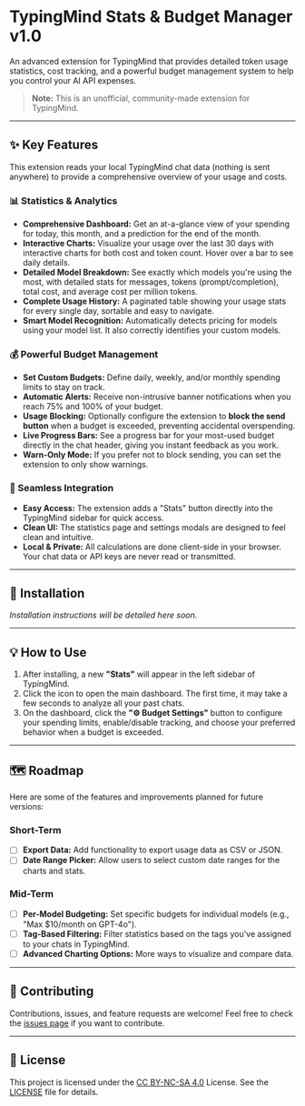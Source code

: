 # TypingMind Stats & Budget Manager v1.0

An advanced extension for TypingMind that provides detailed token usage statistics, cost tracking, and a powerful budget management system to help you control your AI API expenses.

> **Note:** This is an unofficial, community-made extension for TypingMind.



---

## ✨ Key Features

This extension reads your local TypingMind chat data (nothing is sent anywhere) to provide a comprehensive overview of your usage and costs.

### 📊 Statistics & Analytics

*   **Comprehensive Dashboard:** Get an at-a-glance view of your spending for today, this month, and a prediction for the end of the month.
*   **Interactive Charts:** Visualize your usage over the last 30 days with interactive charts for both cost and token count. Hover over a bar to see daily details.
*   **Detailed Model Breakdown:** See exactly which models you're using the most, with detailed stats for messages, tokens (prompt/completion), total cost, and average cost per million tokens.
*   **Complete Usage History:** A paginated table showing your usage stats for every single day, sortable and easy to navigate.
*   **Smart Model Recognition:** Automatically detects pricing for models using your model list. It also correctly identifies your custom models.

### 💰 Powerful Budget Management

*   **Set Custom Budgets:** Define daily, weekly, and/or monthly spending limits to stay on track.
*   **Automatic Alerts:** Receive non-intrusive banner notifications when you reach 75% and 100% of your budget.
*   **Usage Blocking:** Optionally configure the extension to **block the send button** when a budget is exceeded, preventing accidental overspending.
*   **Live Progress Bars:** See a progress bar for your most-used budget directly in the chat header, giving you instant feedback as you work.
*   **Warn-Only Mode:** If you prefer not to block sending, you can set the extension to only show warnings.

### 🔧 Seamless Integration

*   **Easy Access:** The extension adds a "Stats" button directly into the TypingMind sidebar for quick access.
*   **Clean UI:** The statistics page and settings modals are designed to feel clean and intuitive.
*   **Local & Private:** All calculations are done client-side in your browser. Your chat data or API keys are never read or transmitted.

---

## 🚀 Installation

*Installation instructions will be detailed here soon.*

---

## 💡 How to Use

1.  After installing, a new **"Stats"** will appear in the left sidebar of TypingMind.
2.  Click the icon to open the main dashboard. The first time, it may take a few seconds to analyze all your past chats.
3.  On the dashboard, click the **"⚙️ Budget Settings"** button to configure your spending limits, enable/disable tracking, and choose your preferred behavior when a budget is exceeded.

---

## 🗺️ Roadmap

Here are some of the features and improvements planned for future versions:

### Short-Term
*   [ ] **Export Data:** Add functionality to export usage data as CSV or JSON.
*   [ ] **Date Range Picker:** Allow users to select custom date ranges for the charts and stats.

### Mid-Term
*   [ ] **Per-Model Budgeting:** Set specific budgets for individual models (e.g., "Max $10/month on GPT-4o").
*   [ ] **Tag-Based Filtering:** Filter statistics based on the tags you've assigned to your chats in TypingMind.
*   [ ] **Advanced Charting Options:** More ways to visualize and compare data.

---

## 🤝 Contributing

Contributions, issues, and feature requests are welcome! Feel free to check the [issues page](https://github.com/solv4ss/typingmind-stats-monitoring/issues) if you want to contribute.

---

## 📄 License

This project is licensed under the [CC BY-NC-SA 4.0](https://creativecommons.org/licenses/by-nc-sa/4.0/) License. See the [LICENSE](LICENSE) file for details.
